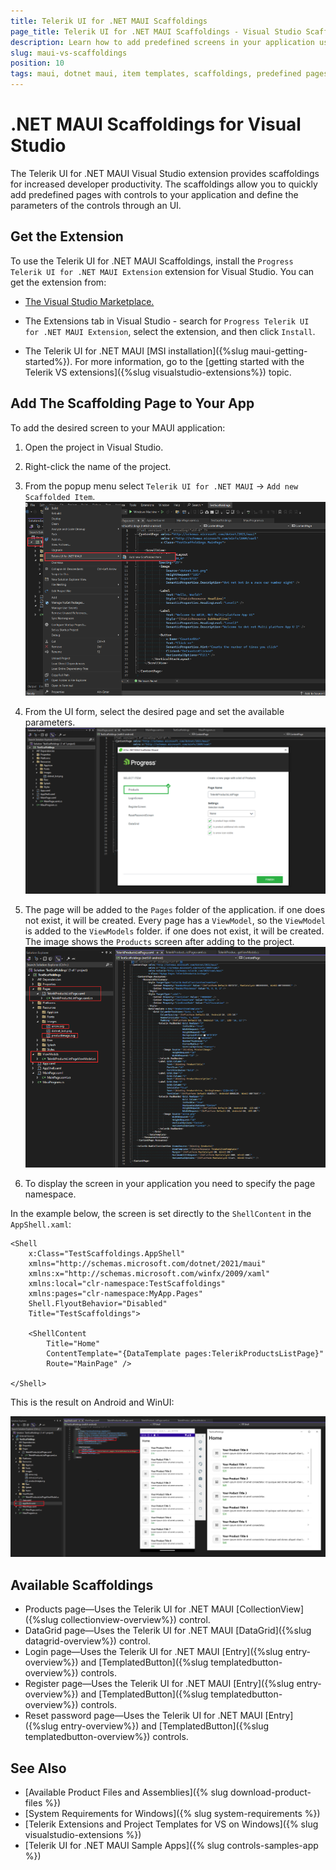```yaml
---
title: Telerik UI for .NET MAUI Scaffoldings
page_title: Telerik UI for .NET MAUI Scaffoldings - Visual Studio Scaffoldings
description: Learn how to add predefined screens in your application using via Telerik .NET MAUI Visual Studio Scaffoldings.
slug: maui-vs-scaffoldings
position: 10
tags: maui, dotnet maui, item templates, scaffoldings, predefined pages, screens, visual studio
---
```


# .NET MAUI Scaffoldings for Visual Studio

The Telerik UI for .NET MAUI Visual Studio extension provides scaffoldings for increased developer productivity. The scaffoldings allow you to quickly add predefined pages with controls to your application and define the parameters of the controls through an UI.

## Get the Extension

To use the Telerik UI for .NET MAUI Scaffoldings, install the `Progress Telerik UI for .NET MAUI Extension` extension for Visual Studio. You can get the extension from:

* <a href="https://marketplace.visualstudio.com/items?itemName=TelerikInc.ProgressTelerikMAUIExtensions" target="_blank">The Visual Studio Marketplace.</a>

* The Extensions tab in Visual Studio  - search for `Progress Telerik UI for .NET MAUI Extension`, select the extension, and then click `Install`.

* The Telerik UI for .NET MAUI [MSI installation]({%slug maui-getting-started%}). For more information, go to the [getting started with the Telerik VS extensions]({%slug visualstudio-extensions%}) topic.

## Add The Scaffolding Page to Your App

To add the desired screen to your MAUI application:

1. Open the project in Visual Studio.
1. Right-click the name of the project.
1. From the popup menu select `Telerik UI for .NET MAUI` -> `Add new Scaffolded Item`.
![.NET MAUI Scaffolding dialog](images/scaffolding-vs-dialog.png)

1. From the UI form, select the desired page and set the available parameters.
![.NET MAUI Scaffolding options](images/scaffolding-vs-options.png)

1. The page will be added to the `Pages` folder of the application. if one does not exist, it will be created. Every page has a `ViewModel`, so the `ViewModel` is added to the `ViewModels` folder. if one does not exist, it will be created. The image shows the `Products` screen after adding to the project.
![.NET MAUI Scaffolding result](images/scaffolding-vs-result.png)

1. To display the screen in your application you need to specify the page namespace.

In the example below, the screen is set directly to the `ShellContent` in the `AppShell.xaml`:

```XAML
<Shell
    x:Class="TestScaffoldings.AppShell"
    xmlns="http://schemas.microsoft.com/dotnet/2021/maui"
    xmlns:x="http://schemas.microsoft.com/winfx/2009/xaml"
    xmlns:local="clr-namespace:TestScaffoldings"
    xmlns:pages="clr-namespace:MyApp.Pages"
    Shell.FlyoutBehavior="Disabled"
    Title="TestScaffoldings">

    <ShellContent
        Title="Home"
        ContentTemplate="{DataTemplate pages:TelerikProductsListPage}"
        Route="MainPage" />

</Shell>
```

This is the result on Android and WinUI:

![.NET MAUI Scaffolding screen look](images/scaffolding-vs-screen-look.png)

## Available Scaffoldings

* Products page&mdash;Uses the Telerik UI for .NET MAUI [CollectionView]({%slug collectionview-overview%}) control.
* DataGrid page&mdash;Uses the Telerik UI for .NET MAUI [DataGrid]({%slug datagrid-overview%}) control.
* Login page&mdash;Uses the Telerik UI for .NET MAUI [Entry]({%slug entry-overview%}) and [TemplatedButton]({%slug templatedbutton-overview%}) controls.
* Register page&mdash;Uses the Telerik UI for .NET MAUI [Entry]({%slug entry-overview%}) and [TemplatedButton]({%slug templatedbutton-overview%}) controls.
* Reset password page&mdash;Uses the Telerik UI for .NET MAUI [Entry]({%slug entry-overview%}) and [TemplatedButton]({%slug templatedbutton-overview%}) controls.

## See Also

* [Available Product Files and Assemblies]({% slug download-product-files %})
* [System Requirements for Windows]({% slug system-requirements %})
* [Telerik Extensions and Project Templates for VS on Windows]({% slug visualstudio-extensions %})
* [Telerik UI for .NET MAUI Sample Apps]({% slug controls-samples-app %})